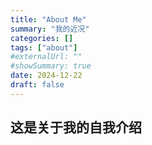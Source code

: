 ```yaml
---
title: "About Me"
summary: "我的近况"
categories: []
tags: ["about"]
#externalUrl: ""
#showSummary: true
date: 2024-12-22
draft: false
---
```



## 这是关于我的自我介绍


 